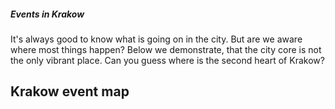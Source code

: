 ##### Events in Krakow

It's always good to know what is going on in the city.
But are we aware where most things happen?
Below we demonstrate, that the city core is not the only vibrant place.
Can you guess where is the second heart of Krakow?

<HTML>
<style>
  .container {
    float: left;
  }
</style>
<h2>Krakow event map</h2>
<div class="container" id="event_map"></div>
<div class="container" id="event_chart"></div>

<script src="https://d3js.org/topojson.v1.min.js"></script>
<script src="https://d3js.org/d3.v4.min.js" type="text/javascript"></script>
<script src="https://d3js.org/d3-scale-chromatic.v1.min.js"></script>
<script src="./events/events.js" type="text/javascript"></script>
<script src="./events/event_barchart.js" type="text/javascript"></script>
</HTML>

